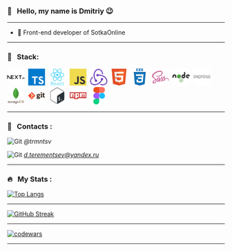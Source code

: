 ### 👋 &nbsp; Hello, my name is Dmitriy 😉
---
- 💪 Front-end developer of SotkaOnline
---
### 🧠 &nbsp; Stack:
  <div>
    <img src="https://github.com/devicons/devicon/blob/master/icons/nextjs/nextjs-original-wordmark.svg" title="NextJS" alt="React" width="40" height="40"/>&nbsp;
    <img src="https://github.com/devicons/devicon/blob/master/icons/typescript/typescript-original.svg" title="TypeScript" alt="TypeScript" width="40" height="40"/>&nbsp;
    <img src="https://github.com/devicons/devicon/blob/master/icons/react/react-original-wordmark.svg" title="React" alt="React" width="40" height="40"/>&nbsp;
    <img src="https://github.com/devicons/devicon/blob/master/icons/javascript/javascript-original.svg" title="JavaScript" alt="JavaScript" width="40" height="40"/>&nbsp;
    <img src="https://github.com/devicons/devicon/blob/master/icons/redux/redux-original.svg" title="Redux" alt="Redux" width="40" height="40"/>&nbsp;
    <img src="https://github.com/devicons/devicon/blob/master/icons/html5/html5-original.svg" title="HTML5" alt="HTML" width="40" height="40"/>&nbsp;
    <img src="https://github.com/devicons/devicon/blob/master/icons/css3/css3-plain-wordmark.svg"  title="CSS3" alt="CSS" width="40" height="40"/>&nbsp;
    <img src="https://github.com/devicons/devicon/blob/master/icons/sass/sass-original.svg"  title="SASS" alt="SASS" width="40" height="40"/>&nbsp;    
    <img src="https://github.com/devicons/devicon/blob/master/icons/nodejs/nodejs-original-wordmark.svg" title="NodeJS" alt="NodeJS" width="40" height="40"/>&nbsp;
    <img src="https://github.com/devicons/devicon/blob/master/icons/express/express-original-wordmark.svg" title="Express" alt="Express" width="40" height="40"/>&nbsp;
    <img src="https://github.com/devicons/devicon/blob/master/icons/mongodb/mongodb-original-wordmark.svg" title="MongoDB" alt="MongoDB" width="40" height="40"/>&nbsp;
    <img src="https://github.com/devicons/devicon/blob/master/icons/git/git-original-wordmark.svg" title="Git" alt="Git" width="40" height="40"/>&nbsp;
    <img src="https://github.com/devicons/devicon/blob/master/icons/bash/bash-plain.svg" title="Bash" alt="Bash" width="40" height="40"/>&nbsp;
    <img src="https://github.com/devicons/devicon/blob/master/icons/npm/npm-original-wordmark.svg" title="NPM" alt="NPM" width="40" height="40"/>&nbsp;
    <img src="https://github.com/devicons/devicon/blob/master/icons/figma/figma-original.svg" title="Figma" alt="Figma" width="40" height="40"/>&nbsp;
</div>

---
### 📱 &nbsp; Contacts :
<img src="https://media.giphy.com/media/ZcdZ7ldgeIhfesqA6E/giphy.gif" title="Git" alt="Git" width="30" height="30"/>  *@trmntsv*

<img src="https://media.giphy.com/media/fYBttYPejVFv1tcJbz/giphy.gif" title="Git" alt="Git" width="30" height="30"/>  *d.terementsev@yandex.ru*


---
### 🔥 &nbsp; My Stats :

[![Top Langs](https://github-readme-stats.vercel.app/api/top-langs/?username=DmitriyTerementsev)](https://github.com/anuraghazra/github-readme-stats)

---


[![GitHub Streak](http://github-readme-streak-stats.herokuapp.com?user=DmitriyTerementsev)](https://git.io/streak-stats)


---

[![codewars](https://www.codewars.com/users/Alchimik981/badges/large)](https://www.codewars.com/users/Alchimik981) 

---
